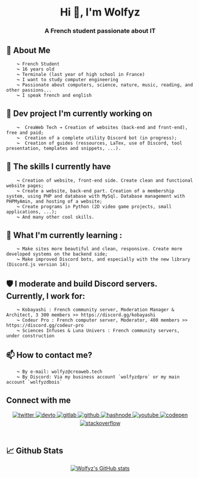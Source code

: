 <h1 align="center">Hi 👋, I'm Wolfyz</h1>
<h3 align="center">A French student passionate about IT </h3>

## 👀  About Me
        ↪ French Student
        ↪ 16 years old
        ↪ Terminale (last year of high school in France)
        ↪ I want to study computer engineering
        ↪ Passionate about computers, science, nature, music, reading, and other passions...
        ↪ I speak french and english

## 🔧 Dev project I'm currently working on
        ↪  CreaWeb Tech ➔ Creation of websites (back-end and front-end), free and paid;
        ↪  Creation of a complete utility Discord bot (in progress);
        ↪  Creation of guides (ressources, LaTex, use of Discord, tool presentation, templates and snippets, ...).

## 🧭 The skills I currently have
        ↪ Creation of website, front-end side. Create clean and functional website pages;
        ↪ Create a website, back-end part. Creation of a membership system, using PHP and database with MySql. Database management with PHPMyAmin, and hosting of a website;
        ↪ Create programs in Python (2D video game projects, small applications, ...);
        ↪ And many other cool skills.

##  🔭 What I'm currently learning :
        ↪ Make sites more beautiful and clean, responsive. Create more developed systems on the backend side;
        ↪ Make improved Discord bots, and especially with the new library (Discord.js version 14);

## 🛡️ I moderate and build Discord servers. Currently, I work for:
        ↪ Kobayashi : French community server, Moderation Manager & Architect, 3 300 members >> https://discord.gg/kobayashi
        ↪ Codeur Pro : French computer server, Moderator, 400 members >> https://discord.gg/codeur-pro
        ↪ Sciences Infuses & Luna Univers : French community servers, under construction

## 📫 How to contact me?
        ↪ By e-mail: wolfyz@creaweb.tech
        ↪ By Discord: Via my business account `wolfyzdpro` or my main account `wolfyzdbois`

## Connect with me  
<div align="center">
<a href="https://twitter.com/WolfyzDev" target="_blank">
<img src=https://img.shields.io/badge/twitter-%2300acee.svg?&style=for-the-badge&logo=twitter&logoColor=white alt=twitter style="margin-bottom: 5px;" />
</a>
<a href="https://dev.to/wolfyzdev" target="_blank">
<img src=https://img.shields.io/badge/dev.to-%2308090A.svg?&style=for-the-badge&logo=dev.to&logoColor=white alt=devto style="margin-bottom: 5px;" />
</a>
<a href="https://gitlab.com/WolfyzDev" target="_blank">
<img src=https://img.shields.io/badge/gitlab-330F63.svg?&style=for-the-badge&logo=gitlab&logoColor=white alt=gitlab style="margin-bottom: 5px;" />
</a>
<a href="https://github.com/WolfyzDev" target="_blank">
<img src=https://img.shields.io/badge/github-%2324292e.svg?&style=for-the-badge&logo=github&logoColor=white alt=github style="margin-bottom: 5px;" />
</a>
<a href="https://hashnode.com/@Wolfyz" target="_blank">
<img src=https://img.shields.io/badge/hashnode-%232962FF.svg?&style=for-the-badge&logo=hashnode&logoColor=white alt=hashnode style="margin-bottom: 5px;" />
</a>
<a href="https://www.youtube.com/user/@wolfyzdev" target="_blank">
<img src=https://img.shields.io/badge/youtube-%23EE4831.svg?&style=for-the-badge&logo=youtube&logoColor=white alt=youtube style="margin-bottom: 5px;" />
</a>
<a href="https://codepen.com/wolfyzdev" target="_blank">
<img src=https://img.shields.io/badge/codepen-%23131417.svg?&style=for-the-badge&logo=codepen&logoColor=white alt=codepen style="margin-bottom: 5px;" />
</a>
<a href="https://stackoverflow.com/users/17618003/wolfyz" target="_blank">
<img src=https://img.shields.io/badge/stackoverflow-%23F28032.svg?&style=for-the-badge&logo=stackoverflow&logoColor=white alt=stackoverflow style="margin-bottom: 5px;" />
</a>  
</div>  
  

<br/>  

## 📈 Github Stats

<div align="center">
  
[![Wolfyz's GitHub stats](https://github-readme-stats.vercel.app/api?username=WolfyzDev&show_icons=true&show=reviews,discussions_started,discussions_answered)](https://github.com/anuraghazra/github-readme-stats)
</div>
